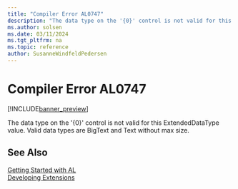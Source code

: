 ```yaml
---
title: "Compiler Error AL0747"
description: "The data type on the '{0}' control is not valid for this ExtendedDataType value."
ms.author: solsen
ms.date: 03/11/2024
ms.tgt_pltfrm: na
ms.topic: reference
author: SusanneWindfeldPedersen
---
```

[//]: # (START>DO_NOT_EDIT)
[//]: # (IMPORTANT:Do not edit any of the content between here and the END>DO_NOT_EDIT.)
[//]: # (Any modifications should be made in the .xml files in the ModernDev repo.)
# Compiler Error AL0747

[!INCLUDE[banner_preview](../includes/banner_preview.md)]

The data type on the '{0}' control is not valid for this ExtendedDataType value. Valid data types are BigText and Text without max size.


[//]: # (IMPORTANT: END>DO_NOT_EDIT)
## See Also  
[Getting Started with AL](../devenv-get-started.md)  
[Developing Extensions](../devenv-dev-overview.md)  